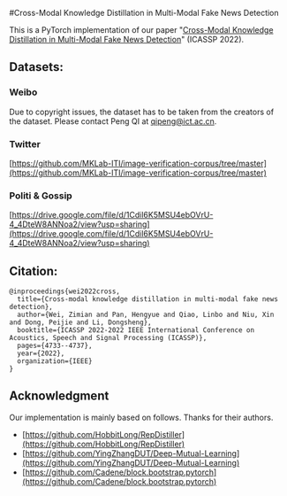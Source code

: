 #Cross-Modal Knowledge Distillation in Multi-Modal Fake News Detection

This is a PyTorch implementation of our paper "[Cross-Modal Knowledge Distillation in Multi-Modal Fake News Detection](https://ieeexplore.ieee.org/document/9747280)" (ICASSP 2022).  

## Datasets:

### Weibo

Due to copyright issues, the dataset has to be taken from the creators of the dataset. Please contact Peng QI at qipeng@ict.ac.cn.

### Twitter

[https://github.com/MKLab-ITI/image-verification-corpus/tree/master](https://github.com/MKLab-ITI/image-verification-corpus/tree/master)

### Politi & Gossip

[https://drive.google.com/file/d/1Cdil6K5MSU4ebOVrU-4_4DteW8ANNoa2/view?usp=sharing](https://drive.google.com/file/d/1Cdil6K5MSU4ebOVrU-4_4DteW8ANNoa2/view?usp=sharing)

## Citation:

```text
@inproceedings{wei2022cross,
  title={Cross-modal knowledge distillation in multi-modal fake news detection},
  author={Wei, Zimian and Pan, Hengyue and Qiao, Linbo and Niu, Xin and Dong, Peijie and Li, Dongsheng},
  booktitle={ICASSP 2022-2022 IEEE International Conference on Acoustics, Speech and Signal Processing (ICASSP)},
  pages={4733--4737},
  year={2022},
  organization={IEEE}
}
```

## Acknowledgment

Our implementation is mainly based on follows. Thanks for their authors.  

- [https://github.com/HobbitLong/RepDistiller](https://github.com/HobbitLong/RepDistiller)  
- [https://github.com/YingZhangDUT/Deep-Mutual-Learning](https://github.com/YingZhangDUT/Deep-Mutual-Learning)  
- [https://github.com/Cadene/block.bootstrap.pytorch](https://github.com/Cadene/block.bootstrap.pytorch)

